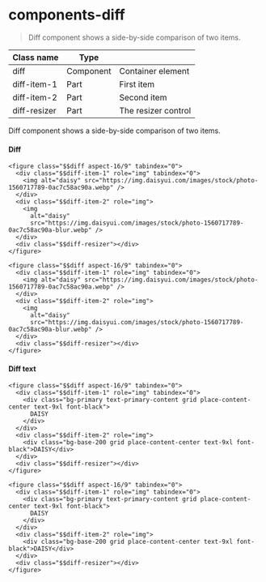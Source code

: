 # components-diff

> Diff component shows a side-by-side comparison of two items.

| Class name   | Type      |                     |
| ------------ | --------- | ------------------- |
| diff         | Component | Container element   |
| diff-item-1  | Part      | First item          |
| diff-item-2  | Part      | Second item         |
| diff-resizer | Part      | The resizer control |

Diff component shows a side-by-side comparison of two items.

[](#diff)

#### Diff

```
<figure class="$$diff aspect-16/9" tabindex="0">
  <div class="$$diff-item-1" role="img" tabindex="0">
    <img alt="daisy" src="https://img.daisyui.com/images/stock/photo-1560717789-0ac7c58ac90a.webp" />
  </div>
  <div class="$$diff-item-2" role="img">
    <img
      alt="daisy"
      src="https://img.daisyui.com/images/stock/photo-1560717789-0ac7c58ac90a-blur.webp" />
  </div>
  <div class="$$diff-resizer"></div>
</figure>
```

```
<figure class="$$diff aspect-16/9" tabindex="0">
  <div class="$$diff-item-1" role="img" tabindex="0">
    <img alt="daisy" src="https://img.daisyui.com/images/stock/photo-1560717789-0ac7c58ac90a.webp" />
  </div>
  <div class="$$diff-item-2" role="img">
    <img
      alt="daisy"
      src="https://img.daisyui.com/images/stock/photo-1560717789-0ac7c58ac90a-blur.webp" />
  </div>
  <div class="$$diff-resizer"></div>
</figure>
```

[](#diff-text)

#### Diff text

```
<figure class="$$diff aspect-16/9" tabindex="0">
  <div class="$$diff-item-1" role="img" tabindex="0">
    <div class="bg-primary text-primary-content grid place-content-center text-9xl font-black">
      DAISY
    </div>
  </div>
  <div class="$$diff-item-2" role="img">
    <div class="bg-base-200 grid place-content-center text-9xl font-black">DAISY</div>
  </div>
  <div class="$$diff-resizer"></div>
</figure>
```

```
<figure class="$$diff aspect-16/9" tabindex="0">
  <div class="$$diff-item-1" role="img" tabindex="0">
    <div class="bg-primary text-primary-content grid place-content-center text-9xl font-black">
      DAISY
    </div>
  </div>
  <div class="$$diff-item-2" role="img">
    <div class="bg-base-200 grid place-content-center text-9xl font-black">DAISY</div>
  </div>
  <div class="$$diff-resizer"></div>
</figure>
```
